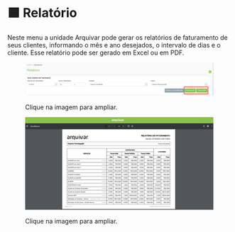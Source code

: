 # 🟩 Relatório

Neste menu a unidade Arquivar pode gerar os relatórios de faturamento de seus clientes, informando o mês e ano desejados, o intervalo de dias e o cliente.  Esse relatório pode ser gerado em Excel ou em PDF.&#x20;

<figure><img src="../.gitbook/assets/faturamento5.png" alt=""><figcaption><p>Clique na imagem para ampliar.</p></figcaption></figure>

<figure><img src="../.gitbook/assets/faturamento6.png" alt=""><figcaption><p>Clique na imagem para ampliar.</p></figcaption></figure>
